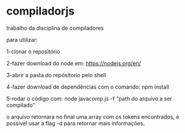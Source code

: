 # compiladorjs
trabalho da disciplina de compiladores

para utilizar:

1-clonar o repositório 

2-fazer download do node em: https://nodejs.org/en/

3-abrir a pasta do repósitorio pelo shell 

4-fazer download de dependências com o comando: npm install 

5-rodar o código com: node javacomp.js -f "path do arquivo a ser compilado" 


o arquivo retornara no final uma array com os tokens encontrados, é possivel usar
a flag -d para retornar mais informações.
